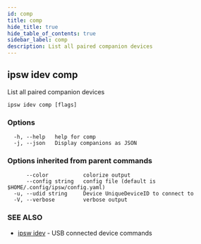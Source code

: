 ```yaml
---
id: comp
title: comp
hide_title: true
hide_table_of_contents: true
sidebar_label: comp
description: List all paired companion devices
---
```

## ipsw idev comp

List all paired companion devices

```
ipsw idev comp [flags]
```

### Options

```
  -h, --help   help for comp
  -j, --json   Display companions as JSON
```

### Options inherited from parent commands

```
      --color           colorize output
      --config string   config file (default is $HOME/.config/ipsw/config.yaml)
  -u, --udid string     Device UniqueDeviceID to connect to
  -V, --verbose         verbose output
```

### SEE ALSO

* [ipsw idev](/docs/cli/ipsw/idev)	 - USB connected device commands

